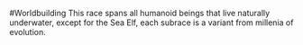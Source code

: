 #Worldbuilding 
This race spans all humanoid beings that live naturally underwater, except for the Sea Elf, each subrace is a variant from millenia of evolution.